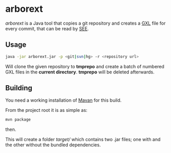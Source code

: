 # arborext
_arborext_ is a Java tool that copies a git repository and creates a
[GXL](https://userpages.uni-koblenz.de/~ist/GXL/index.php) file for every
commit, that can be read by [SEE](https://see.uni-bremen.de).

## Usage
```bash
java -jar arborext.jar -p <git|svn|hg> -r <repository url>
```

Will clone the given repository to **tmprepo** and create
a batch of numbered GXL files in the **current directory**.
**tmprepo** will be deleted afterwards.

## Building
You need a working installation of [Mavan](https://maven.apache.org/) for this build.

From the project root it is as simple as:
```bash
mvn package
```
then.

This will create a folder _target/_ which contains two .jar
files; one with and the other without the bundled dependencies.
